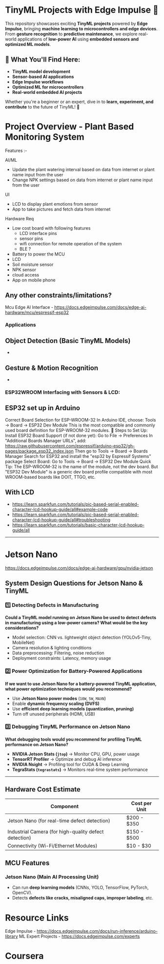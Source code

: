 # TinyML Projects with Edge Impulse 🚀  

This repository showcases exciting **TinyML projects** powered by **Edge Impulse**, bringing **machine learning to microcontrollers and edge devices**. From **gesture recognition** to **predictive maintenance**, we explore real-world applications of **low-power AI** using **embedded sensors and optimized ML models**.  

## 🌟 What You'll Find Here:
- **TinyML model development**
- **Sensor-based AI applications**
- **Edge Impulse workflows**
- **Optimized ML for microcontrollers**
- **Real-world embedded AI projects**

Whether you're a beginner or an expert, dive in to **learn, experiment, and contribute** to the future of TinyML! 🚀

# Project Overview - Plant Based Monitoring System

Features :-

AI/ML
- Update the plant watering interval based on data from internet or plant name input from the user
- Change NPK settings based on data from internet or plant name input from the user

UI
- LCD to display plant emotions from sensor
- App to take pictures and fetch data from internet

Hardware Req
- Low cost board with following features
    - LCD interface pins
    - sensor pins
    - wifi connection for remote operation of the system
    - BLE ?
- Battery to power the MCU
- LCD
- Soil moisture sensor
- NPK sensor
- cloud access
- App on mobile phone

Any other constraints/limitations?
- 

Mcu Edge AI Interface - https://docs.edgeimpulse.com/docs/edge-ai-hardware/mcu/espressif-esp32

### Applications
## Object Detection (Basic TinyML Models)
* 

## Gesture & Motion Recognition
*

### ESP32WROOM Interfacing with Sensors & LCD:

## ESP32 set up in Arduino
Correct Board Selection for ESP-WROOM-32
In Arduino IDE, choose:
Tools → Board → ESP32 Dev Module
This is the most compatible and commonly used board definition for ESP-WROOM-32 modules.
🔧 Steps to Set Up:
Install ESP32 Board Support (if not done yet):
Go to File → Preferences
In "Additional Boards Manager URLs", add:
https://raw.githubusercontent.com/espressif/arduino-esp32/gh-pages/package_esp32_index.json
Then go to Tools → Board → Boards Manager
Search for ESP32 and install the "esp32 by Espressif Systems" package
Select Board:
Go to Tools → Board → ESP32 Dev Module
Quick Tip:
The ESP-WROOM-32 is the name of the module, not the dev board.
But "ESP32 Dev Module" is a generic dev board profile compatible with most WROOM-based boards like DOIT, TTGO, etc.

## With LCD
* https://learn.sparkfun.com/tutorials/pic-based-serial-enabled-character-lcd-hookup-guide/all#example-code
* https://learn.sparkfun.com/tutorials/pic-based-serial-enabled-character-lcd-hookup-guide/all#troubleshooting
* https://learn.sparkfun.com/tutorials/basic-character-lcd-hookup-guide/all

***

# Jetson Nano

https://docs.edgeimpulse.com/docs/edge-ai-hardware/gpu/nvidia-jetson

## System Design Questions for Jetson Nano & TinyML

### 1️⃣ Detecting Defects in Manufacturing  
**Could a TinyML model running on Jetson Nano be used to detect defects in manufacturing using a low-power camera? What would be the key considerations?**  
- Model selection: CNN vs. lightweight object detection (YOLOv5-Tiny, MobileNet)  
- Camera resolution & lighting conditions  
- Data preprocessing: Filtering, noise reduction  
- Deployment constraints: Latency, memory usage  

### 2️⃣ Power Optimization for Battery-Powered Applications  
**If we want to use Jetson Nano for a battery-powered TinyML application, what power optimization techniques would you recommend?**  
- Use **Jetson Nano power modes** (`10W`, `5W`, `MAXN`)  
- Enable **dynamic frequency scaling (DVFS)**  
- Use **efficient deep learning models (quantization, pruning)**  
- Turn off unused peripherals (HDMI, USB)  

### 3️⃣ Debugging TinyML Performance on Jetson Nano  
**What debugging tools would you recommend for profiling TinyML performance on Jetson Nano?**  
- **NVIDIA Jetson Stats (`jtop`)** → Monitor CPU, GPU, power usage  
- **TensorRT Profiler** → Optimize and debug AI inference  
- **NVIDIA Nsight** → Profiling tool for CUDA & Deep Learning  
- **TegraStats (`tegrastats`)** → Monitors real-time system performance  

***

<html>
<body>
<!--StartFragment--><html><head></head><body>
<h2> Hardware Cost Estimate </h2>

Component | Cost per Unit
-- | -- 
Jetson Nano (for real-time defect detection) | $200 - $350
Industrial Camera (for high-quality defect detection) | $150 - $500
Connectivity (Wi-Fi/Ethernet Modules) | $10 - $30

<h2> MCU Features </h2>

<h3>Jetson Nano (Main AI Processing Unit)</h3>
<ul>
    <li> Can run <strong>deep learning models</strong> (CNNs, YOLO, TensorFlow, PyTorch, OpenCV).</li>
    <li> Detects <strong>defects like cracks, misaligned caps, improper labeling</strong>, etc.</li>
</ul>

# Resource Links
Edge Impulse - https://docs.edgeimpulse.com/docs/run-inference/arduino-library
ML Expert Projects - https://docs.edgeimpulse.com/experts


# Coursera

